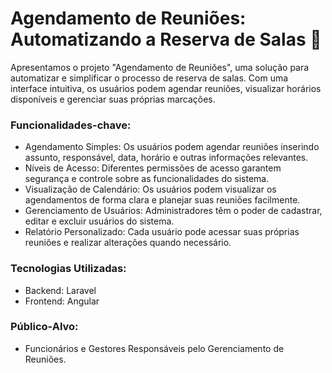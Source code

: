 # Agendamento de Reuniões: Automatizando a Reserva de Salas 💼

Apresentamos o projeto "Agendamento de Reuniões", uma solução para automatizar e simplificar o processo de reserva de salas. Com uma interface intuitiva, os usuários podem agendar reuniões, visualizar horários disponíveis e gerenciar suas próprias marcações.

### Funcionalidades-chave:

 - Agendamento Simples: Os usuários podem agendar reuniões inserindo assunto, responsável, data, horário e outras informações relevantes.
 - Níveis de Acesso: Diferentes permissões de acesso garantem segurança e controle sobre as funcionalidades do sistema.
 - Visualização de Calendário: Os usuários podem visualizar os agendamentos de forma clara e planejar suas reuniões facilmente.
 - Gerenciamento de Usuários: Administradores têm o poder de cadastrar, editar e excluir usuários do sistema.
 - Relatório Personalizado: Cada usuário pode acessar suas próprias reuniões e realizar alterações quando necessário.

### Tecnologias Utilizadas:
 - Backend: Laravel
 - Frontend: Angular

### Público-Alvo:
 - Funcionários e Gestores Responsáveis pelo Gerenciamento de Reuniões.

